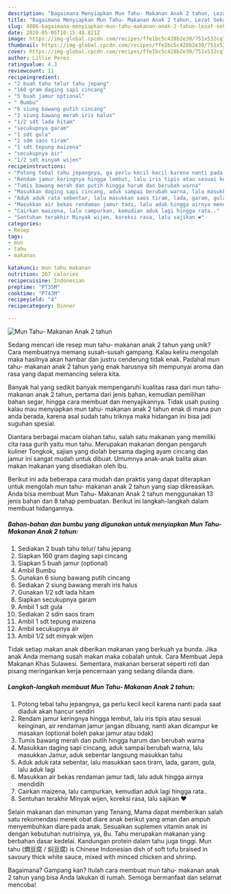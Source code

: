 ```yaml
---
description: "Bagaimana Menyiapkan Mun Tahu- Makanan Anak 2 tahun, Lezat Sekali"
title: "Bagaimana Menyiapkan Mun Tahu- Makanan Anak 2 tahun, Lezat Sekali"
slug: 4806-bagaimana-menyiapkan-mun-tahu-makanan-anak-2-tahun-lezat-sekali
date: 2020-05-05T10:15:48.821Z
image: https://img-global.cpcdn.com/recipes/ffe1bc5c428b2e30/751x532cq70/mun-tahu-makanan-anak-2-tahun-foto-resep-utama.jpg
thumbnail: https://img-global.cpcdn.com/recipes/ffe1bc5c428b2e30/751x532cq70/mun-tahu-makanan-anak-2-tahun-foto-resep-utama.jpg
cover: https://img-global.cpcdn.com/recipes/ffe1bc5c428b2e30/751x532cq70/mun-tahu-makanan-anak-2-tahun-foto-resep-utama.jpg
author: Lillie Perez
ratingvalue: 4.3
reviewcount: 11
recipeingredient:
- "2 buah tahu telur tahu jepang"
- "160 gram daging sapi cincang"
- "5 buah jamur optional"
- " Bumbu"
- "6 siung bawang putih cincang"
- "2 siung bawang merah iris halus"
- "1/2 sdt lada hitam"
- "secukupnya garam"
- "1 sdt gula"
- "2 sdm saos tiram"
- "1 sdt tepung maizena"
- "secukupnya air"
- "1/2 sdt minyak wijen"
recipeinstructions:
- "Potong tebal tahu jepangnya, ga perlu kecil kecil karena nanti pada saat diaduk akan hancur sendiri"
- "Rendam jamur keringnya hingga lembut, lalu iris tipis atau sesuai keinginan, air rendaman jamur jangan dibuang, nanti akan dicampur ke masakan (optional boleh pakai jamur atau tidak)"
- "Tumis bawang merah dan putih hingga harum dan berubah warna"
- "Masukkan daging sapi cincang, aduk sampai berubah warna, lalu masukkan Jamur, aduk sebentar langsung masukkan tahu"
- "Aduk aduk rata sebentar, lalu masukkan saos tiram, lada, garam, gula, lalu aduk lagi"
- "Masukkan air bekas rendaman jamur tadi, lalu aduk hingga airnya mendidih"
- "Cairkan maizena, lalu campurkan, kemudian aduk lagi hingga rata.."
- "Sentuhan terakhir Minyak wijen, koreksi rasa, lalu sajikan ❤️"
categories:
- Resep
tags:
- mun
- tahu
- makanan

katakunci: mun tahu makanan 
nutrition: 267 calories
recipecuisine: Indonesian
preptime: "PT35M"
cooktime: "PT43M"
recipeyield: "4"
recipecategory: Dinner

---
```



![Mun Tahu- Makanan Anak 2 tahun](https://img-global.cpcdn.com/recipes/ffe1bc5c428b2e30/751x532cq70/mun-tahu-makanan-anak-2-tahun-foto-resep-utama.jpg)

Sedang mencari ide resep mun tahu- makanan anak 2 tahun yang unik? Cara membuatnya memang susah-susah gampang. Kalau keliru mengolah maka hasilnya akan hambar dan justru cenderung tidak enak. Padahal mun tahu- makanan anak 2 tahun yang enak harusnya sih mempunyai aroma dan rasa yang dapat memancing selera kita.

Banyak hal yang sedikit banyak mempengaruhi kualitas rasa dari mun tahu- makanan anak 2 tahun, pertama dari jenis bahan, kemudian pemilihan bahan segar, hingga cara membuat dan menyajikannya. Tidak usah pusing kalau mau menyiapkan mun tahu- makanan anak 2 tahun enak di mana pun anda berada, karena asal sudah tahu triknya maka hidangan ini bisa jadi suguhan spesial.

Diantara berbagai macam olahan tahu, salah satu makanan yang memiliki cita rasa gurih yaitu mun tahu. Merupakan makanan dengan pengaruh kuliner Tongkok, sajian yang diolah bersama daging ayam cincang dan jamur ini sangat mudah untuk dibuat. Umumnya anak-anak balita akan makan makanan yang disediakan oleh Ibu.


Berikut ini ada beberapa cara mudah dan praktis yang dapat diterapkan untuk mengolah mun tahu- makanan anak 2 tahun yang siap dikreasikan. Anda bisa membuat Mun Tahu- Makanan Anak 2 tahun menggunakan 13 jenis bahan dan 8 tahap pembuatan. Berikut ini langkah-langkah dalam membuat hidangannya.

<!--inarticleads1-->

##### Bahan-bahan dan bumbu yang digunakan untuk menyiapkan Mun Tahu- Makanan Anak 2 tahun:

1. Sediakan 2 buah tahu telur/ tahu jepang
1. Siapkan 160 gram daging sapi cincang
1. Siapkan 5 buah jamur (optional)
1. Ambil  Bumbu
1. Gunakan 6 siung bawang putih cincang
1. Sediakan 2 siung bawang merah iris halus
1. Gunakan 1/2 sdt lada hitam
1. Siapkan secukupnya garam
1. Ambil 1 sdt gula
1. Sediakan 2 sdm saos tiram
1. Ambil 1 sdt tepung maizena
1. Ambil secukupnya air
1. Ambil 1/2 sdt minyak wijen


Tidak setiap makan anak diberikan makanan yang berkuah ya bunda. Jika anak Anda memang susah makan maka cobalah untuk. Cara Membuat Jepa Makanan Khas Sulawesi. Sementara, makanan berserat seperti roti dan pisang meringankan kerja pencernaan yang sedang dilanda diare. 

<!--inarticleads2-->

##### Langkah-langkah membuat Mun Tahu- Makanan Anak 2 tahun:

1. Potong tebal tahu jepangnya, ga perlu kecil kecil karena nanti pada saat diaduk akan hancur sendiri
1. Rendam jamur keringnya hingga lembut, lalu iris tipis atau sesuai keinginan, air rendaman jamur jangan dibuang, nanti akan dicampur ke masakan (optional boleh pakai jamur atau tidak)
1. Tumis bawang merah dan putih hingga harum dan berubah warna
1. Masukkan daging sapi cincang, aduk sampai berubah warna, lalu masukkan Jamur, aduk sebentar langsung masukkan tahu
1. Aduk aduk rata sebentar, lalu masukkan saos tiram, lada, garam, gula, lalu aduk lagi
1. Masukkan air bekas rendaman jamur tadi, lalu aduk hingga airnya mendidih
1. Cairkan maizena, lalu campurkan, kemudian aduk lagi hingga rata..
1. Sentuhan terakhir Minyak wijen, koreksi rasa, lalu sajikan ❤️


Selain makanan dan minuman yang Tenang, Mama dapat memberikan salah satu rekomendasi merek obat diare anak berikut yang aman dan ampuh menyembuhkan diare pada anak. Sesuaikan suplemen vitamin anak ini dengan kebutuhan nutrisinya, ya, Bu. Tahu merupakan makanan yang berbahan dasar kedelai. Kandungan protein dalam tahu juga tinggi. Mun tahu (燜豆腐 / 焖豆腐) is Chinese Indonesian dish of soft tofu braised in savoury thick white sauce, mixed with minced chicken and shrimp. 

Bagaimana? Gampang kan? Itulah cara membuat mun tahu- makanan anak 2 tahun yang bisa Anda lakukan di rumah. Semoga bermanfaat dan selamat mencoba!
